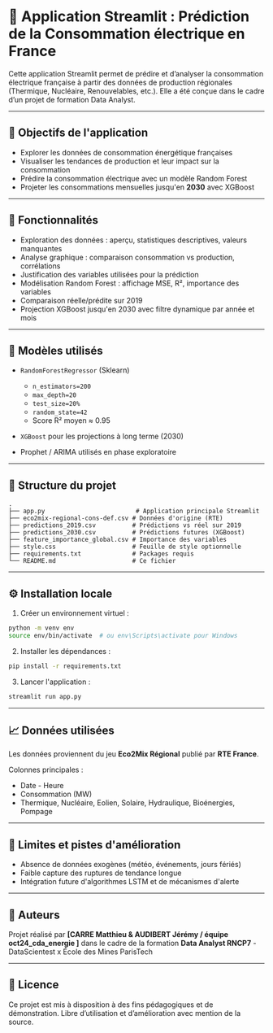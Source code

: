 # 🔋 Application Streamlit : Prédiction de la Consommation électrique en France

Cette application Streamlit permet de prédire et d’analyser la consommation électrique française à partir des données de production régionales (Thermique, Nucléaire, Renouvelables, etc.). Elle a été conçue dans le cadre d’un projet de formation Data Analyst.

---

## 🚀 Objectifs de l'application

* Explorer les données de consommation énergétique françaises
* Visualiser les tendances de production et leur impact sur la consommation
* Prédire la consommation électrique avec un modèle Random Forest
* Projeter les consommations mensuelles jusqu'en **2030** avec XGBoost

---

## 🔧 Fonctionnalités

* Exploration des données : aperçu, statistiques descriptives, valeurs manquantes
* Analyse graphique : comparaison consommation vs production, corrélations
* Justification des variables utilisées pour la prédiction
* Modélisation Random Forest : affichage MSE, R², importance des variables
* Comparaison réelle/prédite sur 2019
* Projection XGBoost jusqu'en 2030 avec filtre dynamique par année et mois

---

## 🚀 Modèles utilisés

* `RandomForestRegressor` (Sklearn)

  * `n_estimators=200`
  * `max_depth=20`
  * `test_size=20%`
  * `random_state=42`
  * Score R² moyen ≈ 0.95
* `XGBoost` pour les projections à long terme (2030)
* Prophet / ARIMA utilisés en phase exploratoire

---

## 📁 Structure du projet

```
.
├── app.py                         # Application principale Streamlit
├── eco2mix-regional-cons-def.csv # Données d'origine (RTE)
├── predictions_2019.csv          # Prédictions vs réel sur 2019
├── predictions_2030.csv          # Prédictions futures (XGBoost)
├── feature_importance_global.csv # Importance des variables
├── style.css                     # Feuille de style optionnelle
├── requirements.txt              # Packages requis
└── README.md                     # Ce fichier
```

---

## ⚙️ Installation locale

1. Créer un environnement virtuel :

```bash
python -m venv env
source env/bin/activate  # ou env\Scripts\activate pour Windows
```

2. Installer les dépendances :

```bash
pip install -r requirements.txt
```

3. Lancer l'application :

```bash
streamlit run app.py
```

---

## 📈 Données utilisées

Les données proviennent du jeu **Eco2Mix Régional** publié par **RTE France**.

Colonnes principales :

* Date - Heure
* Consommation (MW)
* Thermique, Nucléaire, Eolien, Solaire, Hydraulique, Bioénergies, Pompage

---

## 🚨 Limites et pistes d'amélioration

* Absence de données exogènes (météo, événements, jours fériés)
* Faible capture des ruptures de tendance longue
* Intégration future d'algorithmes LSTM et de mécanismes d'alerte

---

## 🤝 Auteurs

Projet réalisé par **\[CARRE Matthieu & AUDIBERT Jérémy / équipe oct24_cda_energie ]** dans le cadre de la formation **Data Analyst RNCP7** - DataScientest x École des Mines ParisTech

---

## 📄 Licence

Ce projet est mis à disposition à des fins pédagogiques et de démonstration. Libre d’utilisation et d’amélioration avec mention de la source.

